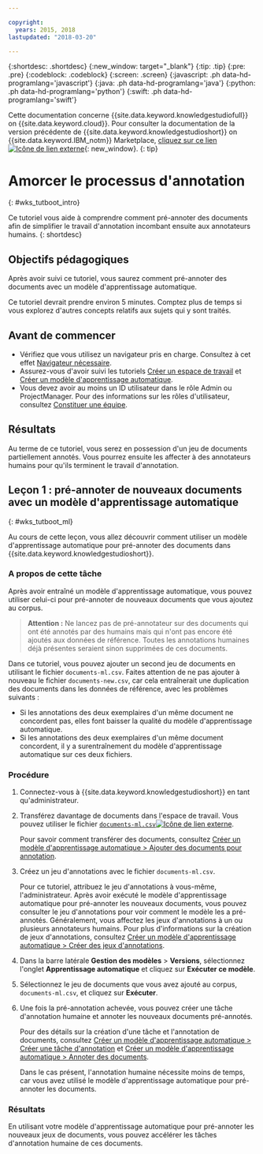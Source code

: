 ```yaml
---

copyright:
  years: 2015, 2018
lastupdated: "2018-03-20"

---
```


{:shortdesc: .shortdesc}
{:new_window: target="_blank"}
{:tip: .tip}
{:pre: .pre}
{:codeblock: .codeblock}
{:screen: .screen}
{:javascript: .ph data-hd-programlang='javascript'}
{:java: .ph data-hd-programlang='java'}
{:python: .ph data-hd-programlang='python'}
{:swift: .ph data-hd-programlang='swift'}

Cette documentation concerne {{site.data.keyword.knowledgestudiofull}} on {{site.data.keyword.cloud}}. Pour consulter la documentation de la version précédente de {{site.data.keyword.knowledgestudioshort}} on {{site.data.keyword.IBM_notm}} Marketplace, [cliquez sur ce lien ![Icône de lien externe](../../icons/launch-glyph.svg "Icône de lien externe")](https://console.bluemix.net/docs/services/knowledge-studio/tutorials-bootstrap-annotation.html){: new_window}.
{: tip}

# Amorcer le processus d'annotation
{: #wks_tutboot_intro}

Ce tutoriel vous aide à comprendre comment pré-annoter des documents afin de simplifier le travail d'annotation incombant ensuite aux annotateurs humains.
{: shortdesc}

## Objectifs pédagogiques

Après avoir suivi ce tutoriel, vous saurez comment pré-annoter des documents avec un modèle d'apprentissage automatique.

Ce tutoriel devrait prendre environ 5 minutes. Comptez plus de temps si vous explorez d'autres concepts relatifs aux sujets qui y sont traités.

## Avant de commencer

- Vérifiez que vous utilisez un navigateur pris en charge. Consultez à cet effet [Navigateur nécessaire](/docs/services/watson-knowledge-studio/system-requirements.html).
- Assurez-vous d'avoir suivi les tutoriels [Créer un espace de travail](/docs/services/watson-knowledge-studio/tutorials-create-project.html) et [Créer un modèle d'apprentissage automatique](/docs/services/watson-knowledge-studio/tutorials-create-ml-model.html).
- Vous devez avoir au moins un ID utilisateur dans le rôle Admin ou ProjectManager. Pour des informations sur les rôles d'utilisateur, consultez [Constituer une équipe](/docs/services/watson-knowledge-studio/team.html).

## Résultats

Au terme de ce tutoriel, vous serez en possession d'un jeu de documents partiellement annotés. Vous pourrez ensuite les affecter à des annotateurs humains pour qu'ils terminent le travail d'annotation.

## Leçon 1 : pré-annoter de nouveaux documents avec un modèle d'apprentissage automatique
{: #wks_tutboot_ml}

Au cours de cette leçon, vous allez découvrir comment utiliser un modèle d'apprentissage automatique pour pré-annoter des documents dans {{site.data.keyword.knowledgestudioshort}}.

### A propos de cette tâche

Après avoir entraîné un modèle d'apprentissage automatique, vous pouvez utiliser celui-ci pour pré-annoter de nouveaux documents que vous ajoutez au corpus.

> **Attention :** Ne lancez pas de pré-annotateur sur des documents qui ont été annotés par des humains mais qui n'ont pas encore été ajoutés aux données de référence. Toutes les annotations humaines déjà présentes seraient sinon supprimées de ces documents.

Dans ce tutoriel, vous pouvez ajouter un second jeu de documents en utilisant le fichier `documents-ml.csv`. Faites attention de ne pas ajouter à nouveau le fichier `documents-new.csv`, car cela entraînerait une duplication des documents dans les données de référence, avec les problèmes suivants :

- Si les annotations des deux exemplaires d'un même document ne concordent pas, elles font baisser la qualité du modèle d'apprentissage automatique.
- Si les annotations des deux exemplaires d'un même document concordent, il y a surentraînement du modèle d'apprentissage automatique sur ces deux fichiers.

### Procédure

1. Connectez-vous à {{site.data.keyword.knowledgestudioshort}} en tant qu'administrateur.
1. Transférez davantage de documents dans l'espace de travail. Vous pouvez utiliser le fichier <a target="_blank" href="https://watson-developer-cloud.github.io/doc-tutorial-downloads/knowledge-studio/documents-ml.csv" download>`documents-ml.csv`<img src="../../icons/launch-glyph.svg" alt="Icône de lien externe" title="Icône de lien externe" class="style-scope doc-content"></a>.

    Pour savoir comment transférer des documents, consultez [Créer un modèle d'apprentissage automatique > Ajouter des documents pour annotation](/docs/services/watson-knowledge-studio/tutorials-create-ml-model.html#tut_lessml1).

1. Créez un jeu d'annotations avec le fichier `documents-ml.csv`.

    Pour ce tutoriel, attribuez le jeu d'annotations à vous-même, l'administrateur. Après avoir exécuté le modèle d'apprentissage automatique pour pré-annoter les nouveaux documents, vous pouvez consulter le jeu d'annotations pour voir comment le modèle les a pré-annotés. Généralement, vous affectez les jeux d'annotations à un ou plusieurs annotateurs humains. Pour plus d'informations sur la création de jeux d'annotations, consultez [Créer un modèle d'apprentissage automatique > Créer des jeux d'annotations](/docs/services/watson-knowledge-studio/tutorials-create-ml-model.html#wks_tutless_ml2).

1. Dans la barre latérale **Gestion des modèles** > **Versions**, sélectionnez l'onglet **Apprentissage automatique** et cliquez sur **Exécuter ce modèle**.
1. Sélectionnez le jeu de documents que vous avez ajouté au corpus, `documents-ml.csv`, et cliquez sur **Exécuter**.
1. Une fois la pré-annotation achevée, vous pouvez créer une tâche d'annotation humaine et annoter les nouveaux documents pré-annotés.

    Pour des détails sur la création d'une tâche et l'annotation de documents, consultez [Créer un modèle d'apprentissage automatique > Créer une tâche d'annotation](/docs/services/watson-knowledge-studio/tutorials-create-ml-model.html#wks_tutless_ml4) et [Créer un modèle d'apprentissage automatique > Annoter des documents](/docs/services/watson-knowledge-studio/tutorials-create-ml-model.html#wks_tutless_ml5).

    Dans le cas présent, l'annotation humaine nécessite moins de temps, car vous avez utilisé le modèle d'apprentissage automatique pour pré-annoter les documents.

### Résultats

En utilisant votre modèle d'apprentissage automatique pour pré-annoter les nouveaux jeux de documents, vous pouvez accélérer les tâches d'annotation humaine de ces documents.
